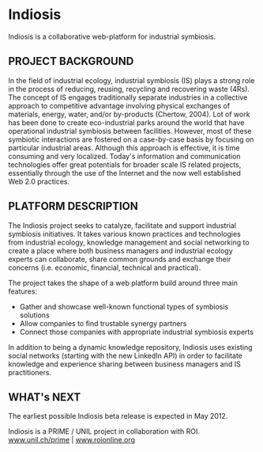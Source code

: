 Indiosis
========

Indiosis is a collaborative web-platform for industrial symbiosis.


PROJECT BACKGROUND
------------------

In the field of industrial ecology, industrial symbiosis (IS) plays a strong role in the process of reducing, reusing, recycling and recovering waste (4Rs). The concept of IS engages traditionally separate industries in a collective approach to competitive advantage involving physical exchanges of materials, energy, water, and/or by-products (Chertow, 2004). Lot of work has been done to create eco-industrial parks around the world that have operational industrial symbiosis between facilities. However, most of these symbiotic interactions are fostered on a case-by-case basis by focusing on particular industrial areas. Although this approach is effective, it is time consuming and very localized. Today's information and communication technologies offer great potentials for broader scale IS related projects, essentially through the use of the Internet and the now well established Web 2.0 practices.


PLATFORM DESCRIPTION
--------------------

The Indiosis project seeks to catalyze, facilitate and support industrial symbiosis initiatives. It takes various known practices and technologies from industrial ecology, knowledge management and social networking to create a place where both business managers and industrial ecology experts can collaborate, share common grounds and exchange their concerns (i.e. economic, financial, technical and practical).

The project takes the shape of a web platform build around three main features:

+ Gather and showcase well-known functional types of symbiosis solutions
+ Allow companies to find trustable synergy partners
+ Connect those companies with appropriate industrial symbiosis experts

In addition to being a dynamic knowledge repository, Indiosis uses existing social networks (starting with the new LinkedIn API) in order to facilitate knowledge and experience sharing between business managers and IS practitioners.


WHAT's NEXT
-----------

The earliest possible Indiosis beta release is expected in May 2012.

Indiosis is a PRIME / UNIL project in collaboration with ROI.
www.unil.ch/prime | www.roionline.org